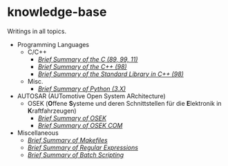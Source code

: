 # knowledge-base
Writings in all topics.

* Programming Languages
  * C/C++
    * [*Brief Summary of the C (89, 99, 11)*](lang/brief_summary_of_c.ipynb)
    * [*Brief Summary of the C++ (98)*](lang/brief_summary_of_cpp.ipynb)
    * [*Brief Summary of the Standard Library in C++ (98)*](lang/brief_summary_of_std.ipynb)
  * Misc.
    * [*Brief Summary of Python (3.X)*](lang/brief_summary_of_python.ipynb)
* AUTOSAR (AUTomotive Open System ARchitecture)
  * OSEK (**O**ffene **S**ysteme und deren Schnittstellen für die **E**lektronik in **K**raftfahrzeugen)
    * [*Brief Summary of OSEK*](autosar/osek/brief_summary_of_osek.ipynb)
    * [*Brief Summary of OSEK COM*](autosar/osek/brief_summary_of_osek_com.ipynb)
* Miscellaneous
  * [*Brief Summary of Makefiles*](misc/brief_summary_of_make.ipynb)
  * [*Brief Summary of Regular Expressions*](misc/brief_summary_of_regex.ipynb)
  * [*Brief Summary of Batch Scripting*](misc/brief_summary_of_batch_scripting.ipynb)